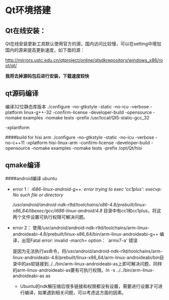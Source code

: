 Qt环境搭建
============================

Qt在线安装：
-------------------------
Qt在线安装更新工具默认使用官方的源，国内访问比较慢，可以在setting中增加国内的源来提高更新速度，如下面的源：

http://mirrors.ustc.edu.cn/qtproject/online/qtsdkrepository/windows_x86/root/qt/

**我将去掉源码包后进行安装，下载速度较快**


qt源码编译
-------------------------
编译32位静态库版本
./configure -no-gtkstyle  -static -no-icu -verbose -platform linux-g++-32 -confirm-license -developer-build -opensource -nomake examples -nomake tests -prefix /usr/local/Qt5-static-gcc_32



-xplantform


####build for hisi arm
./configure -no-gtkstyle  -static -no-icu -verbose -no-c++11 -xplatform  hisi-linux-arm -confirm-license -developer-build -opensource -nomake examples -nomake tests -prefix /opt/Qt/hisi



qmake编译
------------------------
####android编译 ubuntu

* error 1：
_i686-linux-android-g++: error trying to exec 'cc1plus': execvp: No such file or directory_

     _/usr/android/android-ndk-r9d/toolchains/x86-4.8/prebuilt/linux-x86_64/libexec/gcc/i686-linux-android/4.8_  目录中有cc1和cc1plus，将这两个文件设置可执行权限可解决问题。
     
* error 2：
使用/usr/android/android-ndk-r9d/toolchains/arm-linux-androideabi-4.8/prebuilt/linux-x86_64/bin/arm-linux-androideabi-g++ 编译，出现Fatal error: invalid -march= option： `armv7-a' 错误

    是因为无法执行as命令，将/usr/android/android-ndk-r9d/toolchains/arm-linux-androideabi-4.8/prebuilt/linux-x86_64/arm-linux-androideabi/bin目录中的as软链接到../../bin/arm-linux-androideabi-as上即可解决问题，同样的arm-linux-androideabi-as要有可执行权限。ln -s ../../bin/arm-linux-androideabi-as as
    
    * Ubuntu的ndk解压缩后很多链接和权限都没有设置，需要进行设置才可进行编译，如果遇到相关问题，可以考虑这方面的因素。



